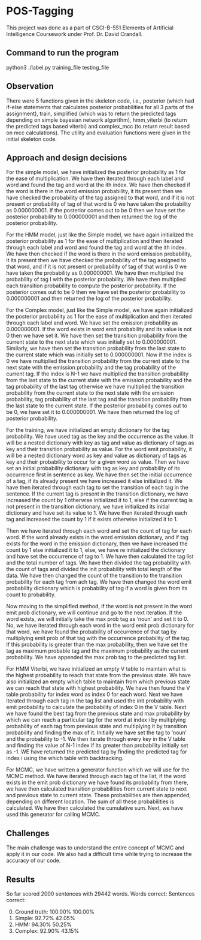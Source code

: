 # POS-Tagging

This project was done as a part of CSCI-B-551 Elements of Artificial Intelligence Coursework under Prof. Dr. David Crandall.

## Command to run the program ##

python3 ./label.py training_file testing_file

## Observation

There were 5 functions given in the skeleton code, i.e., posterior (which had if-else statements that calculates posterior probabilities for all 3 parts of the assignment), train, simplified (which was to return the predicted tags depending on simple bayesian network algorithm), hmm_viterbi (to return the predicted tags based viterbi) and complex_mcc (to return result based on mcc calculations). The utility and evaluation functions were given in the initial skeleton code.

## Approach and design decisions

For the simple model, we have initialized the posterior probability as 1 for the ease of multiplication. We have then iterated through each label and word and found the tag and word at the ith index. We have then checked if the word is there in the word emission probability, it its present then we have checked the probability of the tag assigned to that word, and if it is not present or probability of tag of that word is 0 we have taken the probability as 0.000000001. If the posterior comes out to be 0 then we have set the posterior probability to 0.000000001 and then returned the log of the posterior probability.

For the HMM model, just like the Simple model, we have again initialized the posterior probability as 1 for the ease of multiplication and then iterated through each label and word and found the tag and word at the ith index. We have then checked if the word is there in the word emission probability, it its present then we have checked the probability of the tag assigned to that word, and if it is not present or probability of tag of that word is 0 we have taken the probability as 0.000000001. We have then multiplied the probability of tag I with the posterior probability. We have then multiplied each transition probability to compute the posterior probability. If the posterior comes out to be 0 then we have set the posterior probability to 0.000000001 and then returned the log of the posterior probability.

For the Complex model, just like the Simple model, we have again initialized the posterior probability as 1 for the ease of multiplication and then iterated through each label and word. We have set the emission probability as 0.000000001. If the word exists in word emit probability and its value is not 0 then we have set it. We have then set the transition probability from the current state to the next state which was initially set to 0.000000001. Similarly, we have then set the transition probability from the last state to the current state which was initially set to 0.000000001. Now if the index is 0 we have multiplied the transition probability from the current state to the next state with the emission probability and the tag probability of the current tag. If the index is N-1 we have multiplied the transition probability from the last state to the current state with the emission probability and the tag probability of the last tag otherwise we have multiplied the transition probability from the current state to the next state with the emission probability, tag probability of the last tag and the transition probability from the last state to the current state. If the posterior probability comes out to be 0, we have set it to 0.000000001. We have then returned the log of posterior probability.

For the training, we have initialized an empty dictionary for the tag probability. We have used tag as the key and the occurrence as the value. It will be a nested dictionary with key as tag and value as dictionary of tags as key and their transition probability as value. For the word emit probability, it will be a nested dictionary word as key and value as dictionary of tags as key and their probability to occur for a given word as value. Then we have set an initial probability dictionary with tag as key and probability of its occurrence first in sentence as key. We have then set the initial occurrence of a tag, if its already present we have increased it else initialized it. We have then iterated through each tag to set the transition of each tag in the sentence. If the current tag is present in the transition dictionary, we have increased the count by 1 otherwise initialized it to 1, else if the current tag is not present in the transition dictionary, we have initialized its initial dictionary and have set its value to 1. We have then iterated through each tag and increased the count by 1 if it exists otherwise initialized it to 1.

Then we have iterated through each word and set the count of tag for each word. If the word already exists in the word emission dictionary, and if tag exists for the word in the emission dictionary, then we have increased the count by 1 else initialized it to 1, else, we have re initialized the dictionary and have set the occurrence of tag to 1. We have then calculated the tag list and the total number of tags. We have then divided the tag probability with the count of tags and divided the init probability with total length of the data. We have then changed the count of the transition to the transition probability for each tag from ach tag. We have then changed the word emit probability dictionary which is probability of tag if a word is given from its count to probability.

Now moving to the simplified method, if the word is not present in the word emit prob dictionary, we will continue and go to the next iteration. If the word exists, we will initially take the max prob tag as ‘noun’ and set it to 0. No, we have iterated through each word in the word emit prob dictionary for that word, we have found the probability of occurrence of that tag by multiplying emit prob of that tag with the occurrence probability of the tag. If this probability is greater than the max probability, then we have set the tag as maximum probable tag and the maximum probability as the current probability. We have appended the max prob tag to the predicted tag list.

For HMM Viterbi, we have initialized an empty V table to maintain what is the highest probability to reach that state from the previous state. We have also initialized an empty which table to maintain from which previous state we can reach that state with highest probability. We have then found the V table probability for index word as index 0 for each word. Next we have iterated through each tag in the tag list and used the init probability with emit probability to calculate the probability of index 0 in the V table. Next we have found the best tag from the previous state and max probability by which we can reach a particular tag for the word at index i by multiplying probability of each tag from previous state and multiplying it by transition probability and finding the max of it. Initially we have set the tag to ’noun’ and the probability to -1. We then iterate through every key in the V table and finding the value of N-1 index if its greater than probability initially set as -1. WE have returned the predicted tag by finding the predicted tag for index i using the which table with backtracking.

For MCMC, we have written a generator function which we will use for the MCMC method. We have iterated through each tag of the list, if the word exists in the emit prob dictionary we have found its probability from there, we have then calculated transition probabilities from current state to next and previous state to current state. These probabilities are then appended, depending on different location. The sum of all these probabilities is calculated. We have then calculated the cumulative sum. Next, we have used this generator for calling MCMC.

## Challenges

The main challenge was to understand the entire concept of MCMC and apply it in our code. We also had a difficult time while trying to increase the accuracy of our code.

## Results

So far scored 2000 sentences with 29442 words.
                   Words correct:     Sentences correct:
           
0. Ground truth:       100.00%              100.00%
1. Simple:              92.72%               42.05%
2. HMM:                 94.30%               50.25%
3. Complex:             92.90%               43.15%


